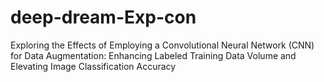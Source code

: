 # deep-dream-Exp-con
Exploring the Effects of Employing a Convolutional Neural Network (CNN) for Data Augmentation: Enhancing Labeled Training Data Volume and Elevating Image Classification Accuracy
